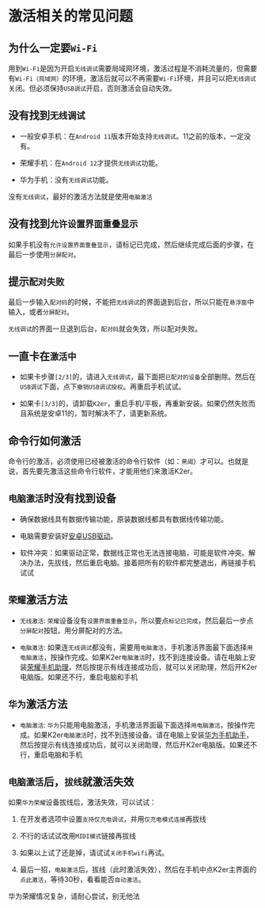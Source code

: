 # 激活相关的常见问题

## 为什么一定要`Wi-Fi`

用到`Wi-Fi`是因为开启`无线调试`需要局域网环境，激活过程是不消耗流量的，但需要有`Wi-Fi（局域网）`的环境，激活后就可以不再需要`Wi-Fi`环境，并且可以把`无线调试`关闭。但必须保持`USB调试`开启，否则激活会自动失效。

## 没有找到`无线调试`

* 一般安卓手机：在`Android 11`版本开始支持`无线调试`。11之前的版本，一定没有。

* 荣耀手机：在`Android 12`才提供`无线调试`功能。

* 华为手机：没有`无线调试`功能。

没有`无线调试`，最好的激活方法就是使用`电脑激活`

## 没有找到`允许设置界面重叠显示`

如果手机没有`允许设置界面重叠显示`，请标记已完成，然后继续完成后面的步骤，在最后一步使用`分屏配对`。

## 提示`配对失败`

最后一步输入`配对码`的时候，不能把`无线调试`的界面退到后台，所以只能在`悬浮窗`中输入，或者`分屏配对`。

`无线调试`的界面一旦退到后台，`配对码`就会失效，所以配对失败。

## 一直卡在`激活中`

* 如果卡步骤`[2/3]`的，请进入`无线调试`，最下面把`已配对的设备`全部删除。然后在`USB调试`下面，点下`撤销USB调试授权`。再重启手机试试。

* 如果卡`[3/3]`的，请卸载`K2er`，重启手机/平板，再重新安装。如果仍然失败而且系统是安卓11的，暂时解决不了，请更新系统。

## 命令行如何激活

命令行的激活，必须使用已经被激活的命令行软件（如：`黑阈`）才可以。也就是说，首先要先激活这些命令行软件，才能用他们来激活K2er。

## `电脑激活`时没有找到设备

* 确保数据线具有数据传输功能，原装数据线都具有数据线传输功能。

* 电脑需要安装好[安卓USB驱动](https://developer.android.com/studio/run/oem-usb)。

* 软件冲突：如果驱动正常，数据线正常也无法连接电脑，可能是软件冲突。解决办法，先拔线，然后重启电脑。接着把所有的软件都完整退出，再链接手机试试

## `荣耀`激活方法

* `无线激活`: `荣耀`设备没有`设置界面重叠显示`，所以要点`标记已完成`，然后最后一步点`分屏配对`按钮，用分屏配对的方法。

* `电脑激活`: 如果连`无线调试`都没有，需要用`电脑激活`，手机激活界面最下面选择`用电脑激活`，按操作完成。如果K2er`电脑激活`时，找不到连接设备。请在电脑上安装[荣耀手机助理](https://www.hihonor.com/cn/support/suite/)，然后按提示有线连接成功后，就可以关闭助理，然后开K2er电脑版。如果还不行，重启电脑和手机

## `华为`激活方法

* `电脑激活`: `华为`只能用电脑激活，手机激活界面最下面选择`用电脑激活`，按操作完成。如果K2er`电脑激活`时，找不到连接设备。请在电脑上安装[华为手机助手](https://consumer.huawei.com/cn/support/hisuite/)，然后按提示有线连接成功后，就可以关闭助理，然后开K2er电脑版。如果还不行，重启电脑和手机

## `电脑激活`后，`拔线`就激活失效

如果`华为荣耀`设备拔线后，激活失效，可以试试：

1. 在开发者选项中设置`支持仅充电调试`，并用`仅充电模式连接`再拔线

2. 不行的话试试改用`MIDI模式`链接再拔线

3. 如果以上试了还是掉，请试试`关闭手机wifi`再试。

4. 最后一招，`电脑激活`后，拔线（此时激活失效），然后在手机中点K2er主界面的`点此激活`，等待30秒，看看能否`自动激活`。

华为荣耀情况复杂，请耐心尝试，别无他法


